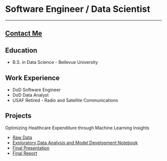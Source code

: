 # **Software Engineer / Data Scientist**

---

## [Contact Me](contact.md)



## **Education**


- B.S. in Data Science - Bellevue University


## Work Experience


- DoD Software Engineer
- DoD Data Analyst
- USAF Retired - Radio and Satellite Communications  


## Projects


Optimizing Healthcare Expenditure through Machine Learning Insights
- <a href="DSC450/data/insurance.csv" target="_blank">Raw Data</a>
- <a href="DSC450/Code/DSC_450_Project.ipynb" target="_blank">Exploratory Data Analysis and Model Development Notebook</a>
- <a href="DSC450/Reporting/DSC_450_Project_Presentation.pptx" target="_blank">Final Presentation</a>
- <a href="DSC450/Reporting/DSC_450_Project_Report.pdf" target="_blank">Final Report</a>
